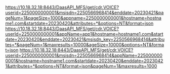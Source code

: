 https://10.18.32.18:8443/DaasAPI_MFS/get/cdr.VOICE?userid=2250000000001&msisdn=2250566968414&enddate=20230421&pageNum=1&pageSize=1000&appname=2250000000001&hostname=hostname1.com&startdate=20230420&attributes=*&options=NT&format=json
https://10.18.32.18:8443/DaasAPI_MFS/get/cdr.VOICE?userId=2250000000001&appName=app1&hostname=hostname1.com&startdate=20230420&enddate=20230421&msisdn_key=2250566968414&attributes=*&pageNum=1&maxresults=10000&ageSize=10000&options=NT&format=json
https://10.18.32.18:8443/DaasAPI_MFS/get/cdr.VOICE?userid=2250000000001&msisdn=2250566968414&appName=2250000000001&hostname=hostname1.com&startdate=20230420&enddate=20230421&attributes=*&options=NT&format=json&pageNum=1&maxresults=1000
